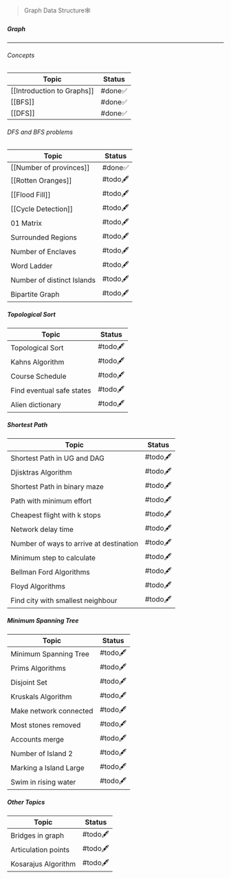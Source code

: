 > Graph Data Structure🕸️
##### Graph
---
###### Concepts
| Topic                      | Status |
| -------------------------- | ------ |
| [[Introduction to Graphs]] | #done✅ |
| [[BFS]]                    | #done✅ |
| [[DFS]]                    | #done✅ |
###### DFS and BFS problems
| Topic                      | Status   |
| -------------------------- | -------- |
| [[Number of provinces]]    | #done✅   |
| [[Rotten Oranges]]         | #todo🖋️ |
| [[Flood Fill]]             | #todo🖋️ |
| [[Cycle Detection]]        | #todo🖋️ |
| 01 Matrix                  | #todo🖋️ |
| Surrounded Regions         | #todo🖋️ |
| Number of Enclaves         | #todo🖋️ |
| Word Ladder                | #todo🖋️ |
| Number of distinct Islands | #todo🖋️ |
| Bipartite Graph            | #todo🖋️ |
##### Topological Sort
| Topic                     | Status   |
| ------------------------- | -------- |
| Topological Sort          | #todo🖋️ |
| Kahns Algorithm           | #todo🖋️ |
| Course Schedule           | #todo🖋️ |
| Find eventual safe states | #todo🖋️ |
| Alien dictionary          | #todo🖋️ |
##### Shortest Path
| Topic                                   | Status   |
| --------------------------------------- | -------- |
| Shortest Path in UG and DAG             | #todo🖋️ |
| Djisktras Algorithm                     | #todo🖋️ |
| Shortest Path in binary maze            | #todo🖋️ |
| Path with minimum effort                | #todo🖋️ |
| Cheapest flight with k stops            | #todo🖋️ |
| Network delay time                      | #todo🖋️ |
| Number of ways to arrive at destination | #todo🖋️ |
| Minimum step to calculate               | #todo🖋️ |
| Bellman Ford Algorithms                 | #todo🖋️ |
| Floyd Algorithms                        | #todo🖋️ |
| Find city with smallest neighbour       | #todo🖋️ |
##### Minimum Spanning Tree
| Topic                  | Status   |
| ---------------------- | -------- |
| Minimum Spanning Tree  | #todo🖋️ |
| Prims Algorithms       | #todo🖋️ |
| Disjoint Set           | #todo🖋️ |
| Kruskals Algorithm     | #todo🖋️ |
| Make network connected | #todo🖋️ |
| Most stones removed    | #todo🖋️ |
| Accounts merge         | #todo🖋️ |
| Number of Island 2     | #todo🖋️ |
| Marking a Island Large | #todo🖋️ |
| Swim in rising water   | #todo🖋️ |
##### Other Topics
| Topic               | Status    |
| ------------------- | --------- |
| Bridges in graph    | #todo🖋️  |
| Articulation points | #todo🖋️  |
| Kosarajus Algorithm | #todo🖋️  |
